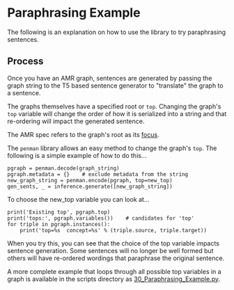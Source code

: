 # Paraphrasing Example
The following is an explanation on how to use the library to try paraphrasing sentences.

## Process
Once you have an AMR graph, sentences are generated by passing the graph string to the T5 based
sentence generator to "translate" the graph to a sentence.

The graphs themselves have a specified root or `top`.  Changing the graph's `top` variable will change the
order of how it is serialized into a string and that re-ordering will impact the generated sentence.

The AMR spec refers to the graph's root as its [focus](https://github.com/amrisi/amr-guidelines/blob/master/amr.md#focus).

The `penman` library allows an easy method to change the graph's `top`. The following is a simple example
of how to do this...
```
pgraph = penman.decode(graph_string)
pgraph.metadata = {}    # exclude metadata from the string
new_graph_string = penman.encode(pgraph, top=new_top)
gen_sents, _ = inference.generate([new_graph_string])
```
To choose the new_top variable you can look at...
```
print('Existing top', pgraph.top)
print('tops:', pgraph.variables())    # candidates for 'top'
for triple in pgraph.instances():
    print('top=%s  concept=%s' % (triple.source, triple.target))
```
When you try this, you can see that the choice of the top variable impacts sentence generation.
Some sentences will no longer be well formed but others will have re-ordered wordings that paraphrase
the original sentence.

A more complete example that loops through all possible top variables in a graph is available in the scripts directory as [30_Paraphrasing_Example.py](https://github.com/bjascob/amrlib/blob/master/scripts/40_Model_Generate_XFM/30_Paraphrasing_Example.py).
